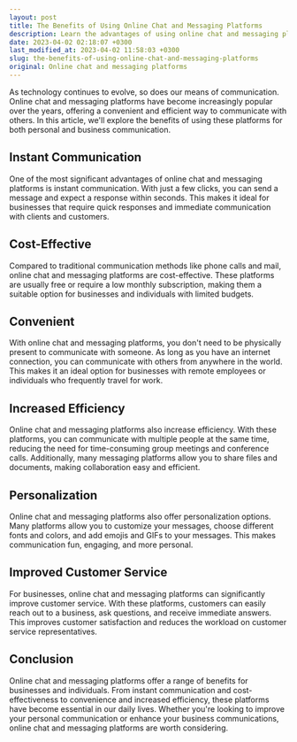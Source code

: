 ```yaml
---
layout: post
title: The Benefits of Using Online Chat and Messaging Platforms
description: Learn the advantages of using online chat and messaging platforms for your business and personal communication needs.
date: 2023-04-02 02:18:07 +0300
last_modified_at: 2023-04-02 11:58:03 +0300
slug: the-benefits-of-using-online-chat-and-messaging-platforms
original: Online chat and messaging platforms
---
```

As technology continues to evolve, so does our means of communication. Online chat and messaging platforms have become increasingly popular over the years, offering a convenient and efficient way to communicate with others. In this article, we'll explore the benefits of using these platforms for both personal and business communication.

## Instant Communication

One of the most significant advantages of online chat and messaging platforms is instant communication. With just a few clicks, you can send a message and expect a response within seconds. This makes it ideal for businesses that require quick responses and immediate communication with clients and customers.

## Cost-Effective

Compared to traditional communication methods like phone calls and mail, online chat and messaging platforms are cost-effective. These platforms are usually free or require a low monthly subscription, making them a suitable option for businesses and individuals with limited budgets.

## Convenient

With online chat and messaging platforms, you don't need to be physically present to communicate with someone. As long as you have an internet connection, you can communicate with others from anywhere in the world. This makes it an ideal option for businesses with remote employees or individuals who frequently travel for work.

## Increased Efficiency

Online chat and messaging platforms also increase efficiency. With these platforms, you can communicate with multiple people at the same time, reducing the need for time-consuming group meetings and conference calls. Additionally, many messaging platforms allow you to share files and documents, making collaboration easy and efficient.

## Personalization

Online chat and messaging platforms also offer personalization options. Many platforms allow you to customize your messages, choose different fonts and colors, and add emojis and GIFs to your messages. This makes communication fun, engaging, and more personal.

## Improved Customer Service

For businesses, online chat and messaging platforms can significantly improve customer service. With these platforms, customers can easily reach out to a business, ask questions, and receive immediate answers. This improves customer satisfaction and reduces the workload on customer service representatives.

## Conclusion

Online chat and messaging platforms offer a range of benefits for businesses and individuals. From instant communication and cost-effectiveness to convenience and increased efficiency, these platforms have become essential in our daily lives. Whether you're looking to improve your personal communication or enhance your business communications, online chat and messaging platforms are worth considering.